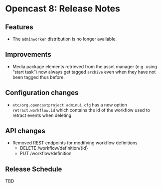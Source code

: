 Opencast 8: Release Notes
=========================

Features
--------

- The `adminworker` distribution is no longer available.


Improvements
------------

- Media package elements retrieved from the asset manager (e.g. using “start task”) now always get tagged `archive` even
  when they have not been tagged thus before.


Configuration changes
---------------------
- `etc/org.opencastproject.adminui.cfg` has a new option `retract.workflow.id` which contains the id of the workflow used
  to retract events when deleting.


API changes
-----------

- Removed REST endpoints for modifying workflow definitions
    - DELETE /workflow/definition/{id}
    - PUT /workflow/definition


Release Schedule
----------------

TBD

